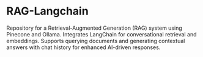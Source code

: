 # RAG-Langchain
Repository for a Retrieval-Augmented Generation (RAG) system using Pinecone and Ollama. Integrates LangChain for conversational retrieval and embeddings. Supports querying documents and generating contextual answers with chat history for enhanced AI-driven responses.
